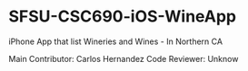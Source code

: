 # SFSU-CSC690-iOS-WineApp
iPhone App that list Wineries and Wines - In Northern CA

Main Contributor: Carlos Hernandez
Code Reviewer: Unknow

